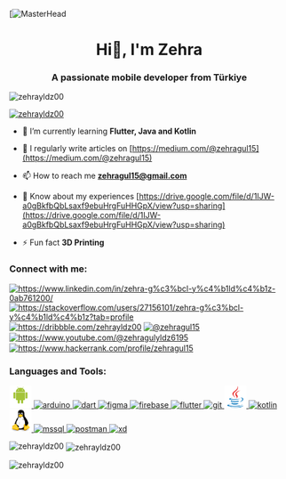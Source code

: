 [![MasterHead]([https://i.pinimg.com/736x/66/5e/3f/665e3f90a907ad77f7f4caee5eceeea7.jpg](https://image-3.uhdpaper.com/wallpaper/anime-girl-night-city-alone-hd-wallpaper-uhdpaper.com-260@3@a.jpg))


<h1 align="center">Hi🌷, I'm Zehra</h1>
<h3 align="center">A passionate mobile developer from Türkiye</h3>

<p align="left"> <img src="https://komarev.com/ghpvc/?username=zehrayldz00&label=Profile%20views&color=0e75b6&style=flat" alt="zehrayldz00" /> </p>

<p align="left"> <a href="https://github.com/ryo-ma/github-profile-trophy"><img src="https://github-profile-trophy.vercel.app/?username=zehrayldz00" alt="zehrayldz00" /></a> </p>

- 🌼 I’m currently learning **Flutter, Java and Kotlin**

- 📝 I regularly write articles on [https://medium.com/@zehragul15](https://medium.com/@zehragul15)

- 📫 How to reach me **zehragul15@gmail.com**

- 📄 Know about my experiences [https://drive.google.com/file/d/1IJW-a0gBkfbQbLsaxf9ebuHrgFuHHGpX/view?usp=sharing](https://drive.google.com/file/d/1IJW-a0gBkfbQbLsaxf9ebuHrgFuHHGpX/view?usp=sharing)

- ⚡ Fun fact **3D Printing**

<h3 align="left">Connect with me:</h3>
<p align="left">
<a href="https://linkedin.com/in/https://www.linkedin.com/in/zehra-g%c3%bcl-y%c4%b1ld%c4%b1z-0ab761200/" target="blank"><img align="center" src="https://raw.githubusercontent.com/rahuldkjain/github-profile-readme-generator/master/src/images/icons/Social/linked-in-alt.svg" alt="https://www.linkedin.com/in/zehra-g%c3%bcl-y%c4%b1ld%c4%b1z-0ab761200/" height="30" width="40" /></a>
<a href="https://stackoverflow.com/users/https://stackoverflow.com/users/27156101/zehra-g%c3%bcl-y%c4%b1ld%c4%b1z?tab=profile" target="blank"><img align="center" src="https://raw.githubusercontent.com/rahuldkjain/github-profile-readme-generator/master/src/images/icons/Social/stack-overflow.svg" alt="https://stackoverflow.com/users/27156101/zehra-g%c3%bcl-y%c4%b1ld%c4%b1z?tab=profile" height="30" width="40" /></a>
<a href="https://dribbble.com/https://dribbble.com/zehrayldz00" target="blank"><img align="center" src="https://raw.githubusercontent.com/rahuldkjain/github-profile-readme-generator/master/src/images/icons/Social/dribbble.svg" alt="https://dribbble.com/zehrayldz00" height="30" width="40" /></a>
<a href="https://medium.com/@zehragul15" target="blank"><img align="center" src="https://raw.githubusercontent.com/rahuldkjain/github-profile-readme-generator/master/src/images/icons/Social/medium.svg" alt="@zehragul15" height="30" width="40" /></a>
<a href="https://www.youtube.com/c/https://www.youtube.com/@zehragulyldz6195" target="blank"><img align="center" src="https://raw.githubusercontent.com/rahuldkjain/github-profile-readme-generator/master/src/images/icons/Social/youtube.svg" alt="https://www.youtube.com/@zehragulyldz6195" height="30" width="40" /></a>
<a href="https://www.hackerrank.com/https://www.hackerrank.com/profile/zehragul15" target="blank"><img align="center" src="https://raw.githubusercontent.com/rahuldkjain/github-profile-readme-generator/master/src/images/icons/Social/hackerrank.svg" alt="https://www.hackerrank.com/profile/zehragul15" height="30" width="40" /></a>
</p>

<h3 align="left">Languages and Tools:</h3>
<p align="left"> <a href="https://developer.android.com" target="_blank" rel="noreferrer"> <img src="https://raw.githubusercontent.com/devicons/devicon/master/icons/android/android-original-wordmark.svg" alt="android" width="40" height="40"/> </a> <a href="https://www.arduino.cc/" target="_blank" rel="noreferrer"> <img src="https://cdn.worldvectorlogo.com/logos/arduino-1.svg" alt="arduino" width="40" height="40"/> </a> <a href="https://dart.dev" target="_blank" rel="noreferrer"> <img src="https://www.vectorlogo.zone/logos/dartlang/dartlang-icon.svg" alt="dart" width="40" height="40"/> </a> <a href="https://www.figma.com/" target="_blank" rel="noreferrer"> <img src="https://www.vectorlogo.zone/logos/figma/figma-icon.svg" alt="figma" width="40" height="40"/> </a> <a href="https://firebase.google.com/" target="_blank" rel="noreferrer"> <img src="https://www.vectorlogo.zone/logos/firebase/firebase-icon.svg" alt="firebase" width="40" height="40"/> </a> <a href="https://flutter.dev" target="_blank" rel="noreferrer"> <img src="https://www.vectorlogo.zone/logos/flutterio/flutterio-icon.svg" alt="flutter" width="40" height="40"/> </a> <a href="https://git-scm.com/" target="_blank" rel="noreferrer"> <img src="https://www.vectorlogo.zone/logos/git-scm/git-scm-icon.svg" alt="git" width="40" height="40"/> </a> <a href="https://www.java.com" target="_blank" rel="noreferrer"> <img src="https://raw.githubusercontent.com/devicons/devicon/master/icons/java/java-original.svg" alt="java" width="40" height="40"/> </a> <a href="https://kotlinlang.org" target="_blank" rel="noreferrer"> <img src="https://www.vectorlogo.zone/logos/kotlinlang/kotlinlang-icon.svg" alt="kotlin" width="40" height="40"/> </a> <a href="https://www.linux.org/" target="_blank" rel="noreferrer"> <img src="https://raw.githubusercontent.com/devicons/devicon/master/icons/linux/linux-original.svg" alt="linux" width="40" height="40"/> </a> <a href="https://www.microsoft.com/en-us/sql-server" target="_blank" rel="noreferrer"> <img src="https://www.svgrepo.com/show/303229/microsoft-sql-server-logo.svg" alt="mssql" width="40" height="40"/> </a> <a href="https://postman.com" target="_blank" rel="noreferrer"> <img src="https://www.vectorlogo.zone/logos/getpostman/getpostman-icon.svg" alt="postman" width="40" height="40"/> </a> <a href="https://www.adobe.com/products/xd.html" target="_blank" rel="noreferrer"> <img src="https://cdn.worldvectorlogo.com/logos/adobe-xd.svg" alt="xd" width="40" height="40"/> </a> </p>

<p><img align="left" src="https://github-readme-stats.vercel.app/api/top-langs?username=zehrayldz00&show_icons=true&locale=en&layout=compact" alt="zehrayldz00" /></p>

<p>&nbsp;<img align="center" src="https://github-readme-stats.vercel.app/api?username=zehrayldz00&show_icons=true&locale=en" alt="zehrayldz00" /></p>

<p><img align="center" src="https://github-readme-streak-stats.herokuapp.com/?user=zehrayldz00&" alt="zehrayldz00" /></p>

